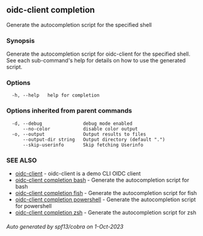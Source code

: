 ## oidc-client completion

Generate the autocompletion script for the specified shell

### Synopsis

Generate the autocompletion script for oidc-client for the specified shell.
See each sub-command's help for details on how to use the generated script.


### Options

```
  -h, --help   help for completion
```

### Options inherited from parent commands

```
  -d, --debug               debug mode enabled
      --no-color            disable color output
  -o, --output              Output results to files
      --output-dir string   Output directory (default ".")
      --skip-userinfo       Skip fetching Userinfo
```

### SEE ALSO

* [oidc-client](oidc-client.md)	 - oidc-client is a demo CLI OIDC client
* [oidc-client completion bash](oidc-client_completion_bash.md)	 - Generate the autocompletion script for bash
* [oidc-client completion fish](oidc-client_completion_fish.md)	 - Generate the autocompletion script for fish
* [oidc-client completion powershell](oidc-client_completion_powershell.md)	 - Generate the autocompletion script for powershell
* [oidc-client completion zsh](oidc-client_completion_zsh.md)	 - Generate the autocompletion script for zsh

###### Auto generated by spf13/cobra on 1-Oct-2023

